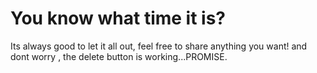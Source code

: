 # You know what time it is?

Its always good to let it all out, feel free to share anything you want!
and dont worry , the delete button is working...PROMISE.